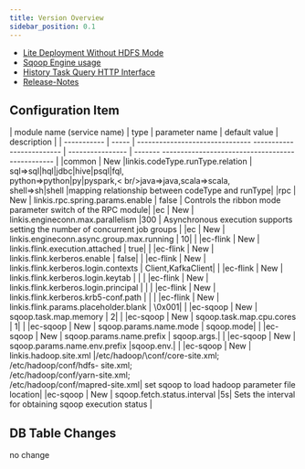 ```yaml
---
title: Version Overview
sidebar_position: 0.1
---
```


- [Lite Deployment Without HDFS Mode](/deployment/deploy_linkis_without_hdfs.md)
- [Sqoop Engine usage](/engine_usage/sqoop.md)
- [History Task Query HTTP Interface](/api/http/jobhistory-api.md)
- [Release-Notes](release-notes-1.1.2.md)

## Configuration Item 


| module name (service name) | type | parameter name | default value | description |
| ----------- | ----- | ------------------------------- ------------------------- | ---------------- | ------- ------------------------------------------------ |
|common | New |linkis.codeType.runType.relation | sql=>sql\|hql\|jdbc\|hive\|psql\|fql,<br/>python=>python\|py\|pyspark,< br/>java=>java,scala=>scala,<br/>shell=>sh\|shell |mapping relationship between codeType and runType|
|rpc | New | linkis.rpc.spring.params.enable | false | Controls the ribbon mode parameter switch of the RPC module|
|ec | New | linkis.engineconn.max.parallelism |300 | Asynchronous execution supports setting the number of concurrent job groups |
|ec | New | linkis.engineconn.async.group.max.running | 10| |
|ec-flink | New | linkis.flink.execution.attached | true| |
|ec-flink | New | linkis.flink.kerberos.enable | false| |
|ec-flink | New | linkis.flink.kerberos.login.contexts | Client,KafkaClient| |
|ec-flink | New | linkis.flink.kerberos.login.keytab | | |
|ec-flink | New | linkis.flink.kerberos.login.principal | | |
|ec-flink | New | linkis.flink.kerberos.krb5-conf.path | | |
|ec-flink | New | linkis.flink.params.placeholder.blank | \\0x001| |
|ec-sqoop | New | sqoop.task.map.memory | 2| |
|ec-sqoop | New | sqoop.task.map.cpu.cores | 1| |
|ec-sqoop | New | sqoop.params.name.mode | sqoop.mode| |
|ec-sqoop | New | sqoop.params.name.prefix | sqoop.args.| |
|ec-sqoop | New | sqoop.params.name.env.prefix |sqoop.env.| |
|ec-sqoop | New | linkis.hadoop.site.xml |\/etc\/hadoop/\conf\/core-site.xml;<br/>\/etc\/hadoop\/conf\/hdfs- site.xml;<br/>\/etc\/hadoop\/conf\/yarn-site.xml;<br/>\/etc\/hadoop\/conf\/mapred-site.xml| set sqoop to load hadoop parameter file location|
|ec-sqoop | New | sqoop.fetch.status.interval |5s| Sets the interval for obtaining sqoop execution status |

## DB Table Changes

no change